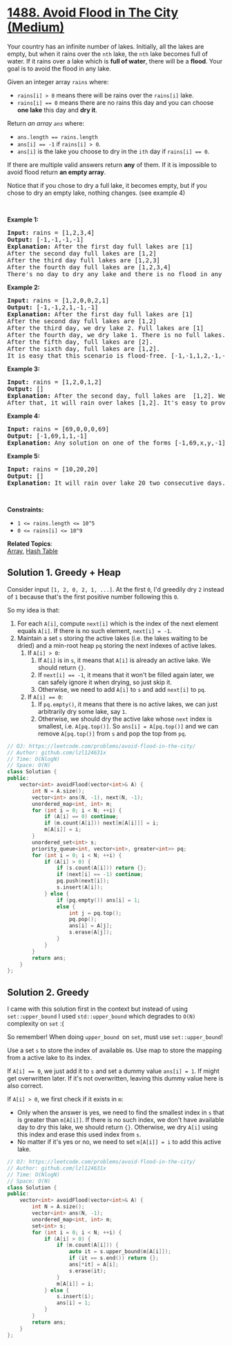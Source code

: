 # [1488. Avoid Flood in The City (Medium)](https://leetcode.com/problems/avoid-flood-in-the-city/)

<p>Your country has an infinite number of lakes. Initially, all the lakes are empty, but when it rains over the <code>nth</code> lake, the <code>nth</code> lake becomes full of water. If it rains over a lake which is <strong>full of water</strong>, there will be a <strong>flood</strong>. Your goal is to avoid the flood in any lake.</p>

<p>Given an integer array <code>rains</code> where:</p>

<ul>
	<li><code>rains[i] &gt; 0</code> means there will be rains over the <code>rains[i]</code> lake.</li>
	<li><code>rains[i] == 0</code> means there are no rains this day and you can choose <strong>one lake</strong> this day and <strong>dry it</strong>.</li>
</ul>

<p>Return <em>an array <code>ans</code></em> where:</p>

<ul>
	<li><code>ans.length == rains.length</code></li>
	<li><code>ans[i] == -1</code> if <code>rains[i] &gt; 0</code>.</li>
	<li><code>ans[i]</code> is the lake you choose to dry in the <code>ith</code> day&nbsp;if <code>rains[i] == 0</code>.</li>
</ul>

<p>If there are multiple valid answers return <strong>any</strong> of them. If it is impossible to avoid flood return <strong>an empty array</strong>.</p>

<p>Notice that if you chose to dry a full lake, it becomes empty, but if you chose to dry an empty lake, nothing changes. (see example 4)</p>

<p>&nbsp;</p>
<p><strong>Example 1:</strong></p>

<pre><strong>Input:</strong> rains = [1,2,3,4]
<strong>Output:</strong> [-1,-1,-1,-1]
<strong>Explanation:</strong> After the first day full lakes are [1]
After the second day full lakes are [1,2]
After the third day full lakes are [1,2,3]
After the fourth day full lakes are [1,2,3,4]
There's no day to dry any lake and there is no flood in any lake.
</pre>

<p><strong>Example 2:</strong></p>

<pre><strong>Input:</strong> rains = [1,2,0,0,2,1]
<strong>Output:</strong> [-1,-1,2,1,-1,-1]
<strong>Explanation:</strong> After the first day full lakes are [1]
After the second day full lakes are [1,2]
After the third day, we dry lake 2. Full lakes are [1]
After the fourth day, we dry lake 1. There is no full lakes.
After the fifth day, full lakes are [2].
After the sixth day, full lakes are [1,2].
It is easy that this scenario is flood-free. [-1,-1,1,2,-1,-1] is another acceptable scenario.
</pre>

<p><strong>Example 3:</strong></p>

<pre><strong>Input:</strong> rains = [1,2,0,1,2]
<strong>Output:</strong> []
<strong>Explanation:</strong> After the second day, full lakes are  [1,2]. We have to dry one lake in the third day.
After that, it will rain over lakes [1,2]. It's easy to prove that no matter which lake you choose to dry in the 3rd day, the other one will flood.
</pre>

<p><strong>Example 4:</strong></p>

<pre><strong>Input:</strong> rains = [69,0,0,0,69]
<strong>Output:</strong> [-1,69,1,1,-1]
<strong>Explanation:</strong> Any solution on one of the forms [-1,69,x,y,-1], [-1,x,69,y,-1] or [-1,x,y,69,-1] is acceptable where 1 &lt;= x,y &lt;= 10^9
</pre>

<p><strong>Example 5:</strong></p>

<pre><strong>Input:</strong> rains = [10,20,20]
<strong>Output:</strong> []
<strong>Explanation:</strong> It will rain over lake 20 two consecutive days. There is no chance to dry any lake.
</pre>

<p>&nbsp;</p>
<p><strong>Constraints:</strong></p>

<ul>
	<li><code>1 &lt;= rains.length &lt;= 10^5</code></li>
	<li><code>0 &lt;= rains[i] &lt;= 10^9</code></li>
</ul>

**Related Topics**:  
[Array](https://leetcode.com/tag/array/), [Hash Table](https://leetcode.com/tag/hash-table/)

## Solution 1. Greedy + Heap

Consider input `[1, 2, 0, 2, 1, ...]`. At the first `0`, I'd greedily dry `2` instead of `1` because that's the first positive number following this `0`.

So my idea is that:
1. For each `A[i]`, compute `next[i]` which is the index of the next element equals `A[i]`. If there is no such element, `next[i] = -1`.
2. Maintain a set `s` storing the active lakes (i.e. the lakes waiting to be dried) and a min-root heap `pq` storing the next indexes of active lakes.
    1. If `A[i] > 0`:
        1. If `A[i]` is in `s`, it means that `A[i]` is already an active lake. We should return `{}`.
        2. If `next[i] == -1`, it means that it won't be filled again later, we can safely ignore it when drying, so just skip it.
        3. Otherwise, we need to add `A[i]` to `s` and add `next[i]` to `pq`.
    2. If `A[i] == 0`:
        1. If `pq.empty()`, it means that there is no active lakes, we can just arbitrarily dry some lake, say `1`.
        1. Otherwise, we should dry the active lake whose `next` index is smallest, i.e. `A[pq.top()]`. So `ans[i] = A[pq.top()]` and we can remove `A[pq.top()]` from `s` and pop the top from `pq`.

```cpp
// OJ: https://leetcode.com/problems/avoid-flood-in-the-city/
// Author: github.com/lzl124631x
// Time: O(NlogN)
// Space: O(N)
class Solution {
public:
    vector<int> avoidFlood(vector<int>& A) {
        int N = A.size();
        vector<int> ans(N, -1), next(N, -1);
        unordered_map<int, int> m;
        for (int i = 0; i < N; ++i) {
            if (A[i] == 0) continue;
            if (m.count(A[i])) next[m[A[i]]] = i;
            m[A[i]] = i;
        }
        unordered_set<int> s;
        priority_queue<int, vector<int>, greater<int>> pq;
        for (int i = 0; i < N; ++i) {
            if (A[i] > 0) {
                if (s.count(A[i])) return {};
                if (next[i] == -1) continue;
                pq.push(next[i]);
                s.insert(A[i]);
            } else {
                if (pq.empty()) ans[i] = 1;
                else {
                    int j = pq.top();
                    pq.pop();
                    ans[i] = A[j];
                    s.erase(A[j]);
                }
            }
        }
        return ans;
    }
};
```

## Solution 2. Greedy

I came with this solution first in the context but instead of using `set::upper_bound` I used `std::upper_bound` which degrades to `O(N)` complexity on `set` :(

So remember! When doing `upper_bound `on `set`, must use `set::upper_bound`!

Use a set `s` to store the index of available `0`s. Use map to store the mapping from a active lake to its index.

If `A[i] == 0`, we just add it to `s` and set a dummy value `ans[i] = 1`. If might get overwritten later. If it's not overwritten, leaving this dummy value here is also correct.

If `A[i] > 0`, we first check if it exists in `m`:

* Only when the answer is yes, we need to find the smallest index in `s` that is greater than `m[A[i]]`. If there is no such index, we don't have available day to dry this lake, we should return `{}`. Otherwise, we dry `A[i]` using this index and erase this used index from `s`.
* No matter if it's yes or no, we need to set `m[A[i]] = i` to add this active lake.

```cpp
// OJ: https://leetcode.com/problems/avoid-flood-in-the-city/
// Author: github.com/lzl124631x
// Time: O(NlogN)
// Space: O(N)
class Solution {
public:
    vector<int> avoidFlood(vector<int>& A) {
        int N = A.size();
        vector<int> ans(N, -1);
        unordered_map<int, int> m;
        set<int> s;
        for (int i = 0; i < N; ++i) {
            if (A[i] > 0) {
                if (m.count(A[i])) {
                    auto it = s.upper_bound(m[A[i]]);
                    if (it == s.end()) return {};
                    ans[*it] = A[i];
                    s.erase(it);
                }
                m[A[i]] = i;
            } else {
                s.insert(i);
                ans[i] = 1;
            }
        }
        return ans;
    }
};
```